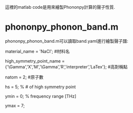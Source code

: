 這裡的matlab code是用來繪製Phononpy計算的聲子性質.

# phononpy_phonon_band.m

phononpy_phonon_band.m可以讀取band.yaml進行繪製聲子譜:

material_name = 'NaCl'; #材料名

high_symmetry_point_name = {'\Gamma','X','M','\Gamma','R','interpreter','LaTex'}; #高對稱點

natom = 2; #原子數

hs = 5;       % # of high symmetry point

ymin = 0;    % frequency range [THz]

ymax = 7;

